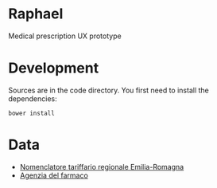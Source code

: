 Raphael
=======

Medical prescription UX prototype

Development
===========

Sources are in the code directory. You first need to install the dependencies:

    bower install

Data
====

- [Nomenclatore tariffario regionale Emilia-Romagna](http://salute.regione.emilia-romagna.it/documentazione/nomenclatore-tariffario-rer/nomenclatore_tariffario_rer_2014.xls/view)
- [Agenzia del farmaco](http://www.agenziafarmaco.gov.it/it/content/dati-sulle-liste-dei-farmaci-open-data)
